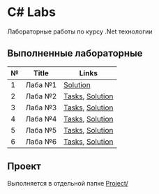 # C# Labs

Лабораторные работы по курсу .Net технологии

## Выполненные лабораторные

| № | Title    | Links                                                  |
|---|----------|--------------------------------------------------------|
| 1 |  Лаба №1 | [Solution](./Lab1/README.md)                           |
| 2 |  Лаба №2 | [Tasks](./Lab2/TASKS.md), [Solution](./Lab2/README.md) |
| 3 |  Лаба №3 | [Tasks](./Lab3/TASKS.md), [Solution](./Lab3/README.md) |
| 4 |  Лаба №4 | [Tasks](./Lab4/TASKS.md), [Solution](./Lab4/README.md) |
| 5 |  Лаба №5 | [Tasks](./Lab5/TASKS.md), [Solution](./Lab5/README.md) |
| 6 |  Лаба №6 | [Tasks](./Lab6/TASKS.md), [Solution](./Lab6/README.md) |

## Проект

Выполняется в отдельной папке [Project/](./Project/)
